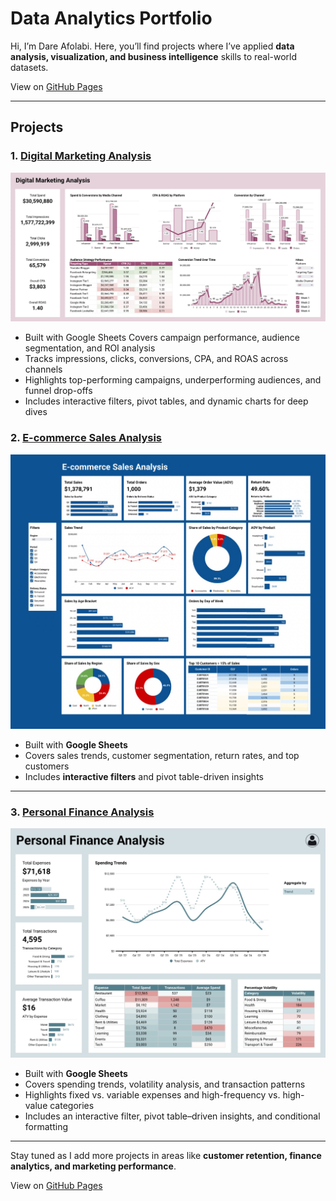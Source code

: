 # Data Analytics Portfolio

 Hi, I’m Dare Afolabi. Here, you’ll find projects where I’ve applied **data analysis, visualization, and business intelligence** skills to real-world datasets.

View on [GitHub Pages](https://dare-afolabi.github.io/data-analytics-portfolio/)

---

## Projects

### 1. [Digital Marketing Analysis](./digital-marketing-analysis)
![Digital Marketing Analysis Dashboard Screenshot](./digital-marketing-analysis/dashboard.jpg)  
-	Built with Google Sheets
	Covers campaign performance, audience segmentation, and ROI analysis
- Tracks impressions, clicks, conversions, CPA, and ROAS across channels
-	Highlights top-performing campaigns, underperforming audiences, and funnel drop-offs
- Includes interactive filters, pivot tables, and dynamic charts for deep dives

### 2. [E-commerce Sales Analysis](./ecommerce-sales-analysis)
![E-commerce Dashboard Screenshot](./ecommerce-sales-analysis/dashboard.jpg)  
- Built with **Google Sheets**  
- Covers sales trends, customer segmentation, return rates, and top customers  
- Includes **interactive filters** and pivot table-driven insights  

---

### 3. [Personal Finance Analysis](./personal-finance-analysis)
![E-commerce Dashboard Screenshot](./personal-finance-analysis/dashboard.jpg)
- Built with **Google Sheets** 
- Covers spending trends, volatility analysis, and transaction patterns  
- Highlights fixed vs. variable expenses and high-frequency vs. high-value categories  
- Includes an interactive filter, pivot table–driven insights, and conditional formatting

---

Stay tuned as I add more projects in areas like **customer retention, finance analytics, and marketing performance**.

View on [GitHub Pages](https://dare-afolabi.github.io/data-analytics-portfolio/)
